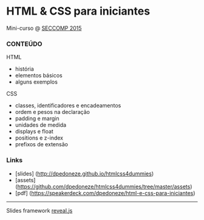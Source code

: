 # HTML & CSS para iniciantes

Mini-curso @ [SECCOMP 2015](http://seccomp-unesp.github.io)

### CONTEÚDO
HTML
- história
- elementos básicos
- alguns exemplos

CSS
- classes, identificadores e encadeamentos
- ordem e pesos na declaração
- padding e margin
- unidades de medida
- displays e float
- positions e z-index
- prefixos de extensão

### Links

- [slides] (http://dpedoneze.github.io/htmlcss4dummies)
- [assets] (https://github.com/dpedoneze/htmlcss4dummies/tree/master/assets)
- [pdf] (https://speakerdeck.com/dpedoneze/html-e-css-para-iniciantes)

---

Slides framework [reveal.js](https://github.com/hakimel/reveal.js)
